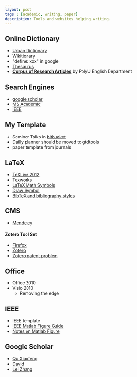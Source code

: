 ```yaml
---
layout: post
tags : [academic, writing, paper]
description: Tools and websites helping writing.
---
```


## Online Dictionary
+ [Urban Dictionary](http://www.urbandictionary.com/)
+ Wikitionary
+ "define: xxx" in google
+ [Thesaurus](http://thesaurus.com/)
+ [__Corpus of Research Articles__](http://rcpce.engl.polyu.edu.hk/RACorpus/default.htm) by PolyU English Department

## Search Engines
+ [google scholar](http://scholar.google.com.hk/schhp?hl=en)
+ [MS Academic](http://academic.research.microsoft.com/)
+ [IEEE](http://ieeexplore.ieee.org/Xplore/home.jsp?tag=1)

## My Template
+ Seminar Talks in [bitbucket](https://bitbucket.org/quxiaofeng/seminartalks)
+ Dailly planner should be moved to gtdtools
+ paper template from journals

## LaTeX
+ [TeXLive 2012](http://www.tug.org/texlive/)
+ Texworks
+ [LaTeX Math Symbols](http://web.ift.uib.no/Teori/KURS/WRK/TeX/symALL.html)
+ [Draw Symbol](http://detexify.kirelabs.org/classify.html)
+ [BibTeX and bibliography styles](http://amath.colorado.edu/documentation/LaTeX/reference/faq/bibstyles.html)

## CMS
+ [Mendeley](http://www.mendeley.com/)
#### Zotero Tool Set
+ [Firefox](http://www.mozilla.org/en-US/firefox/new/)
+ [Zotero](http://www.zotero.org/support/3.0)
+ [Zotero patent problem](http://forums.zotero.org/discussion/21282/2/what-is-the-status-of-zotero-handling-patent-references/)

## Office
+ Office 2010
+ Visio 2010
  + Removing the edge

## IEEE
+ IEEE template
+ [IEEE Matlab Figure Guide](http://gubner.ece.wisc.edu/matlabLaTeXandIEEE/explain.shtml)
+ [Notes on Matlab Figure](http://nsl.cs.surrey.sfu.ca/resources/latex-notes.html)

## Google Scholar
+ [Qu Xiaofeng](http://scholar.google.com.hk/citations?hl=en&user=zgRM4foAAAAJ)
+ [David](http://scholar.google.com.hk/citations?user=IOagLnEAAAAJ&hl=en)
+ [Lei Zhang](http://scholar.google.com.hk/citations?user=tAK5l1IAAAAJ&hl=en)  


